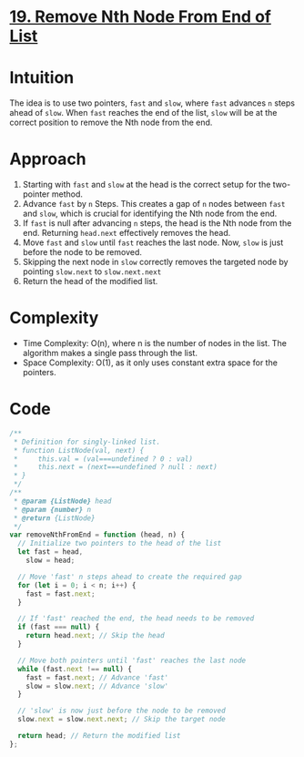 # [19. Remove Nth Node From End of List](https://leetcode.com/problems/remove-nth-node-from-end-of-list/description/)

# Intuition

The idea is to use two pointers, `fast` and `slow`, where `fast` advances `n` steps ahead of `slow`. When `fast` reaches the end of the list, `slow` will be at the correct position to remove the Nth node from the end.

# Approach

1. Starting with `fast` and `slow` at the head is the correct setup for the two-pointer method.
2. Advance `fast` by `n` Steps. This creates a gap of `n` nodes between `fast` and `slow`, which is crucial for identifying the Nth node from the end.
3. If `fast` is null after advancing `n` steps, the head is the Nth node from the end. Returning `head.next` effectively removes the head.
4. Move `fast` and `slow` until `fast` reaches the last node. Now, `slow` is just before the node to be removed.
5. Skipping the next node in `slow` correctly removes the targeted node by pointing `slow.next` to `slow.next.next`
6. Return the head of the modified list.

# Complexity

- Time Complexity: O(n), where n is the number of nodes in the list. The algorithm makes a single pass through the list.
- Space Complexity: O(1), as it only uses constant extra space for the pointers.

# Code

```javascript
/**
 * Definition for singly-linked list.
 * function ListNode(val, next) {
 *     this.val = (val===undefined ? 0 : val)
 *     this.next = (next===undefined ? null : next)
 * }
 */
/**
 * @param {ListNode} head
 * @param {number} n
 * @return {ListNode}
 */
var removeNthFromEnd = function (head, n) {
  // Initialize two pointers to the head of the list
  let fast = head,
    slow = head;

  // Move 'fast' n steps ahead to create the required gap
  for (let i = 0; i < n; i++) {
    fast = fast.next;
  }

  // If 'fast' reached the end, the head needs to be removed
  if (fast === null) {
    return head.next; // Skip the head
  }

  // Move both pointers until 'fast' reaches the last node
  while (fast.next !== null) {
    fast = fast.next; // Advance 'fast'
    slow = slow.next; // Advance 'slow'
  }

  // 'slow' is now just before the node to be removed
  slow.next = slow.next.next; // Skip the target node

  return head; // Return the modified list
};
```
